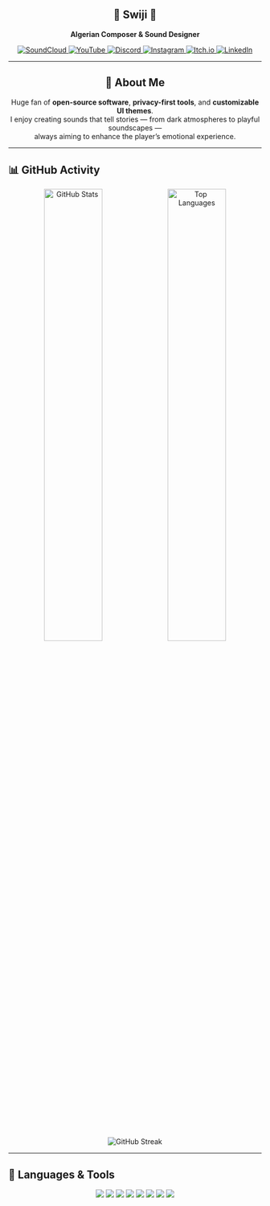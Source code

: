 <h2 align="center">🎵 Swiji 🎵</h2>
<p align="center"><strong>Algerian Composer & Sound Designer</strong></p>

<p align="center">
  <a href="https://soundcloud.com/swiji" target="_blank">
    <img src="https://img.shields.io/badge/SoundCloud-ff3300?style=for-the-badge&logo=soundcloud&logoColor=white" alt="SoundCloud"/>
  </a>
  <a href="https://www.youtube.com/channel/UCDOSq5gs5fI-pNK2-dBVMXQ" target="_blank">
    <img src="https://img.shields.io/badge/YouTube-dd0000?style=for-the-badge&logo=youtube&logoColor=white" alt="YouTube"/>
  </a>
  <a href="https://discord.com/users/YOUR_ID" target="_blank">
    <img src="https://img.shields.io/badge/Discord-5865F2?style=for-the-badge&logo=discord&logoColor=white" alt="Discord"/>
  </a>
  <a href="https://instagram.com/swiji.music" target="_blank">
    <img src="https://img.shields.io/badge/Instagram-E4405F?style=for-the-badge&logo=instagram&logoColor=white" alt="Instagram"/>
  </a>
  <a href="https://p1games.itch.io/bear-with-us" target="_blank">
    <img src="https://img.shields.io/badge/Itch.io-FA5C5C?style=for-the-badge&logo=itchdotio&logoColor=white" alt="Itch.io"/>
  </a>
  <a href="https://www.linkedin.com/in/swiji" target="_blank">
    <img src="https://img.shields.io/badge/LinkedIn-0077B5?style=for-the-badge&logo=linkedin&logoColor=white" alt="LinkedIn"/>
  </a>
</p>

---

<h2 align="center">📖 About Me</h2>
<p align="center">
  Huge fan of <strong>open-source software</strong>, <strong>privacy-first tools</strong>, and <strong>customizable UI themes</strong>.<br>
  I enjoy creating sounds that tell stories — from dark atmospheres to playful soundscapes —<br>
  always aiming to enhance the player’s emotional experience.
</p>

---

## 📊 GitHub Activity

<p align="center">
  <img src="https://swijii.vercel.app/api?username=swijii&show_icons=true&theme=radical" alt="GitHub Stats" width="48%" />
  <img src="https://swijii.vercel.app/api/top-langs/?username=swijii&theme=radical" alt="Top Languages" width="48%" />
</p>

<p align="center">
  <img src="https://swijii.vercel.app/?user=swijii&theme=radical&hide_border=true" alt="GitHub Streak" />
</p>

---

## 🧠 Languages & Tools

<p align="center">
  <img src="https://img.shields.io/badge/FL%20Studio-ff9c00?style=for-the-badge&logo=flstudio&logoColor=white"/>
  <img src="https://img.shields.io/badge/Reaper-000000?style=for-the-badge&logo=reaper&logoColor=white"/>
  <img src="https://img.shields.io/badge/Godot-478cbf?style=for-the-badge&logo=godot-engine&logoColor=white"/>
  <img src="https://img.shields.io/badge/Unity-000000?style=for-the-badge&logo=unity&logoColor=white"/>
  <img src="https://img.shields.io/badge/FM0D-ff5500?style=for-the-badge&logoColor=white"/>
  <img src="https://img.shields.io/badge/Pro%20Tools-8b7aa1?style=for-the-badge&logo=avid&logoColor=white"/>
  <img src="https://img.shields.io/badge/Trello-0052CC?style=for-the-badge&logo=trello&logoColor=white"/>
  <img src="https://img.shields.io/badge/Miro-050038?style=for-the-badge&logo=miro&logoColor=FCD535"/>
</p>
